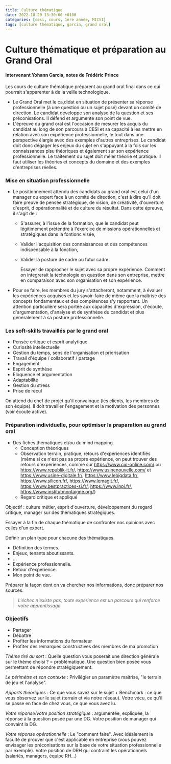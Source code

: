 ```yaml
---
title: Culture thématique
date: 2022-10-20 13:30:00 +0100
categories: [cesi, cours, 1ère année, MICSI]
tags: [culture thématique, garcia, grand oral]
---
```


# Culture thématique et préparation au Grand Oral
#### Intervenant Yohann Garcia, notes de Frédéric Prince

Les cours de culture thématique préparent au grand oral final dans ce qui pourrait s'apparenter à de la veille technologique.

- Le Grand Oral met le ca,didat en situation de présenter sa réponse professionnelle (à une question ou un sujet posé) devant un comité de direction. Le candidat développe son analyse de la question et ses préconisations. Il défend et argumente son point de vue.
- L'épreuve du grand oral est l'occasion de mesurer les acquis du candidat au long de son parcours à CESI et sa capacité à les mettre en relation avec son expérience professionnelle, le tout dans une perspective élargie avec des exemples d'autres entreprises. Le candidat doit donc dégager les enjeux du sujet en s'appuyant à la fois sur les connaissances plsu théoriques et également sur son expérience professionnelle. Le traitement du sujet doît mêler théorie et pratique. Il faut utiliser les théories et concepts du domaine et des exemples d'entreprises réelles.

### Mise en situation professionnelle

- Le positionnement attendu des candidats au grand oral est celui d'un manager ou expert face à un comité de direction, c'est à dire qu'il doit faire preuve de pensée stratégique, de vision, de créativité, d'ouverture d'esprit, d'opérationnalité et de culture du résultat.
Dans cette épreuve, il s'agit de :
  - S'assurer, à l'issue de la formation, que le candidat peut légitimement prétendre à l'exercice de missions opérationnelles et stratégiques dans la fontionc visée,
  - Valider l'acquisition des connaissances et des compétences indispensable à la fonction,
  - Valider la posture de cadre ou futur cadre.

    Essayer de rapprocher le sujet avec sa propre expérience. Comment on integrerait la technologie en question dans son entreprise, mettre en comparaison avec son organisation et son expérience.

- Pour se faire, les membres du jury s'attacheront, notamment, à évaluer les expériences acquises et les savoir-faire de même que la maîtrise des concepts fondamentaux et des compétences s'y rapportant.
Un attention particulière sera portée aux capacités d'expression, d'écoute, d'argumentation, d'analyse et de synthèse du candidat et plus généralement à sa posture professionnelle.

### Les soft-skills travaillés par le grand oral
- Pensée critique et esprit analytique
- Curiosité intellectuelle
- Gestion du temps, sens de l'organisation et priorisation
- Travail d'équipe / collaboratif / partage
- Engagement
- Esprit de synthèse
- Eloquence et argumentation
- Adaptabilité
- Gestion du stress
- Prise de recul

On attend du chef de projet qu'il convainque (les clients, les membres de son équipe). Il doit travailler l'engagement et la motivation des personnes (voir écoute active).

### Préparation individuelle, pour optimiser la praparation au grand oral
- Des fiches thématiques et/ou du mind mapping.
  - Conception théoriques
  - Observation terrain, pratique, retours d'expériences identifiés (même si ce n'est pas sa propre expérience, on peut trouver des retours d'expériences, comme sur https://www.cio-online.com/ ou https://www.republik-it.fr/, https://www.usinenouvelle.com/ et https://www.usine-digitale.fr/, https://www.lebigdata.fr/, https://www.silicon.fr/, https://www.lemagit.fr/, https://www.bestpractices-si.fr/, https://www.inpi.fr/, https://www.institutmontaigne.org/)
  - Regard critique et appliqué

Objectif : culture métier, esprit d'ouverture, développement du regard critique, manager sur des thématiques stratégiques.

Essayer à la fin de chaque thématique de confronter nos opinions avec celles d'un expert.

Définir un plan type pour chacune des thématiques.
- Définition des termes.
- Enjeux, tenants aboutissants.
- ...
- Expérience professionnelle.
- Retour d'expérience.
- Mon point de vue.

Préparer la façon dont on va chercher nos informations, donc préparer nos sources.

>*L'échec n'existe pas, toute expérience est un parcours qui renforce votre apprentissage*

### Objectifs
- Partager
- Débattre
- Profiter les informations du formateur
- Profiter des remarques constructives des membres de ma promotion

*Thème tiré au sort* :
Quelle question vous poserait une direction générale sur le thème choisi ? = problématique. Une question bien posée vous permettant de répondre stratégiquement.

*Le périmètre et son contexte* :
Privilégier un paramètre maitrisé, "le terrain de jeu et l'analyse".

*Apports théoriques* :
Ce que vous savez sur le sujet + Benchmark : ce que vous observez sur le sujet (terrain et via notre réseau). Votre vécu, ce qu'il se passe en face de chez vous, ce que vous avez lu.

*Votre réponse/votre position stratégique* : argumentée, expliquée, la réponse à la question posée par une DG. Votre position de manager qui convaint la DG.

*Votre réponse opérationnelle* : Le "comment faire". Avec idéalement la faculté de prouver que c'est applicable en entreprise (vous pouvez envisager les préconisations sur la base de votre situation professionnelle par exemple). Votre position de DRH qui contraint les opérationnels (salariés, managers, équipe RH...)


